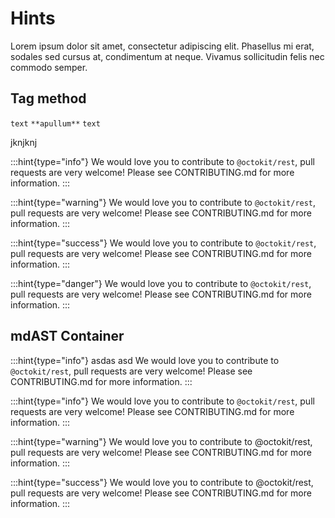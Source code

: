 # Hints

Lorem ipsum dolor sit amet, consectetur adipiscing elit. Phasellus mi erat, sodales sed cursus at, condimentum at neque. Vivamus sollicitudin felis nec commodo semper.

## Tag method

`text`
`**apullum**`
`text`

jknjknj

:::hint{type="info"}
We would love you to contribute to `@octokit/rest`, pull requests are very welcome! Please see CONTRIBUTING.md for more information.
:::

:::hint{type="warning"}
We would love you to contribute to `@octokit/rest`, pull requests are very welcome! Please see CONTRIBUTING.md for more information.
:::

:::hint{type="success"}
We would love you to contribute to `@octokit/rest`, pull requests are very welcome! Please see CONTRIBUTING.md for more information.
:::

:::hint{type="danger"}
We would love you to contribute to `@octokit/rest`, pull requests are very welcome! Please see CONTRIBUTING.md for more information.
:::

## mdAST Container

:::hint{type="info"}
asdas asd We would love you to contribute to `@octokit/rest`, pull requests are very welcome! Please see CONTRIBUTING.md for more information.
:::

:::hint{type="info"}
We would love you to contribute to `@octokit/rest`, pull requests are very welcome! Please see CONTRIBUTING.md for more information.
:::

:::hint{type="warning"}
We would love you to contribute to @octokit/rest, pull requests are very welcome! Please see CONTRIBUTING.md for more information.
:::

:::hint{type="success"}
We would love you to contribute to @octokit/rest, pull requests are very welcome! Please see CONTRIBUTING.md for more information.
:::

